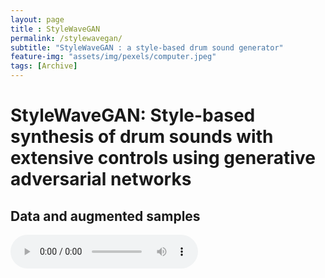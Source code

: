 ```yaml
--- 
layout: page
title : StyleWaveGAN 
permalink: /stylewavegan/
subtitle: "StyleWaveGAN : a style-based drum sound generator" 
feature-img: "assets/img/pexels/computer.jpeg"
tags: [Archive]
---
```


# StyleWaveGAN: Style-based synthesis of drum sounds with extensive	controls using generative adversarial networks

## Data and augmented samples

<audio controls>
  <source src="audio/supp_mat/data/bd_original.wav" type="audio/wav">
  Your browser does not support the audio element.
</audio>